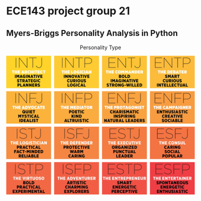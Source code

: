 # ECE143 project group 21
## Myers-Briggs Personality Analysis in Python
<p align="center">
    Personality Type
</p>

![image](https://github.com/admunk/ece143project/blob/main/Images/MeyersBriggs.jpg)
